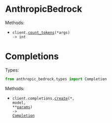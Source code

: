 # AnthropicBedrock

Methods:

- <code>client.<a href="./src/anthropic_bedrock/_client.py">count_tokens</a>(\*args) -> int</code>

# Completions

Types:

```python
from anthropic_bedrock.types import Completion
```

Methods:

- <code title="post /model/{model}/invoke">client.completions.<a href="./src/anthropic_bedrock/resources/completions.py">create</a>(\*, model, \*\*<a href="src/anthropic_bedrock/types/completion_create_params.py">params</a>) -> <a href="./src/anthropic_bedrock/types/completion.py">Completion</a></code>
